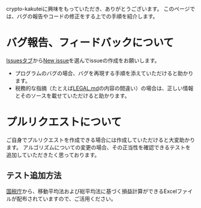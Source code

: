 crypto-kakuteiに興味をもっていただき、ありがとうございます。
このページでは、バグの報告やコードの修正をする上での手順を紹介します。

# バグ報告、フィードバックについて
[Issuesタブ](https://github.com/xuzijian629/crypto-kakutei/issues)から[New issue](https://github.com/xuzijian629/crypto-kakutei/issues/new/choose)を選んでissueの作成をお願いします。

* プログラムのバグの場合、バグを再現する手順を添えていただけると助かります。
* 税務的な指摘（たとえば[LEGAL.md](LEGAL.md)の内容の間違い）の場合は、正しい情報とそのソースを載せていただけると助かります。

# プルリクエストについて
ご自身でプルリクエストを作成できる場合には作成していただけると大変助かります。
アルゴリズムについての変更の場合、その正当性を確認できるテストを追加していただきたく思っております。

## テスト追加方法
[国税庁](https://www.nta.go.jp/publication/pamph/shotoku/kakuteishinkokukankei/kasoutuka/)から、移動平均法および総平均法に基づく損益計算ができるExcelファイルが配布されていますので、ご活用ください。